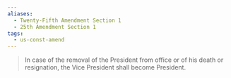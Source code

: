```yaml
---
aliases:
  - Twenty-Fifth Amendment Section 1
  - 25th Amendment Section 1
tags:
  - us-const-amend
---
```

> In case of the removal of the President from office or of his death or resignation, the Vice President shall become President.

